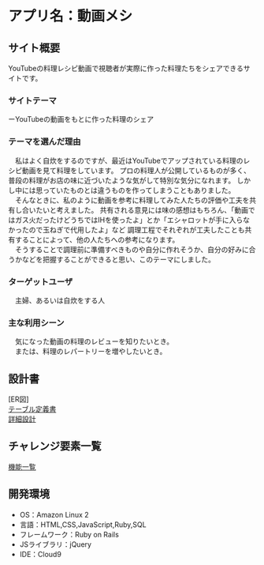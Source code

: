 # アプリ名：動画メシ

## サイト概要

YouTubeの料理レシピ動画で視聴者が実際に作った料理たちをシェアできるサイトです。

### サイトテーマ

ーYouTubeの動画をもとに作った料理のシェア

### テーマを選んだ理由

　私はよく自炊をするのですが、最近はYouTubeでアップされている料理のレシピ動画を見て料理をしています。
プロの料理人が公開しているものが多く、普段の料理がお店の味に近づいたような気がして特別な気分になれます。
しかし中には思っていたものとは違うものを作ってしまうこともありました。<br>
　そんなときに、私のように動画を参考に料理してみた人たちの評価や工夫を共有し合いたいと考えました。
共有される意見には味の感想はもちろん、「動画ではガス火だったけどうちではIHを使ったよ」とか「エシャロットが手に入らなかったので玉ねぎで代用したよ」など
調理工程でそれぞれが工夫したことも共有することによって、他の人たちへの参考になります。<br>
　そうすることで調理前に準備すべきものや自分に作れそうか、自分の好みに合うかなどを把握することができると思い、このテーマにしました。

### ターゲットユーザ

　主婦、あるいは自炊をする人

### 主な利用シーン

　気になった動画の料理のレビューを知りたいとき。<br>
　または、料理のレパートリーを増やしたいとき。


## 設計書

[ER図]<br>
[テーブル定義書](https://docs.google.com/spreadsheets/d/1P2lqpDV_QNSaqDztu8mqCfExs2jf5RhVqIyPFAnP-DM/edit?usp=sharing)<br>
[詳細設計](https://docs.google.com/spreadsheets/d/1LhXSH-pYudvlXxGsq2Z2DaagZTftPc6BCSHZPBGiHCs/edit?usp=sharing)


## チャレンジ要素一覧

[機能一覧](https://docs.google.com/spreadsheets/d/1IQ-iMq7CclmlulLGi8-JDEWWlnmKKQ7s8WoCxRM-xec/edit?usp=sharing)

## 開発環境
- OS：Amazon Linux 2
- 言語：HTML,CSS,JavaScript,Ruby,SQL
- フレームワーク：Ruby on Rails
- JSライブラリ：jQuery
- IDE：Cloud9